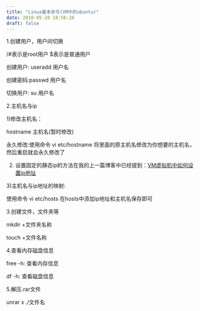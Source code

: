 ```yaml
---
title: "Linux基本命令(VM中的ubuntu)"
date: 2018-05-20 18:56:28
draft: false
---
```

1.创建用户，用户间切换

/#表示是root用户 $表示是普通用户

创建用户: useradd 用户名

创建密码:passwd 用户名

切换用户: su 用户名

2.主机名与ip

1)修改主机名：

hostname 主机名(暂时修改)

永久修改:使用命令 vi etc/hostname 将里面的原主机名修改为你想要的主机名，然后重启就会永久修改了

2) 设置固定的静态ip的方法在我的上一篇博客中已经提到：[VM虚拟机中如何设置ip地址](https://blog.csdn.net/ys_230014/article/details/80311121)

3)主机名与ip地址的映射:

使用命令 vi etc/hosts 在hosts中添加ip地址和主机名保存即可

3.创建文件，文件夹等

mkdir +文件夹名称

touch +文件名称

4.查看内存磁盘信息

free -h: 查看内存信息

df -h: 查看磁盘信息

5.解压.rar文件

unrar x ./文件名